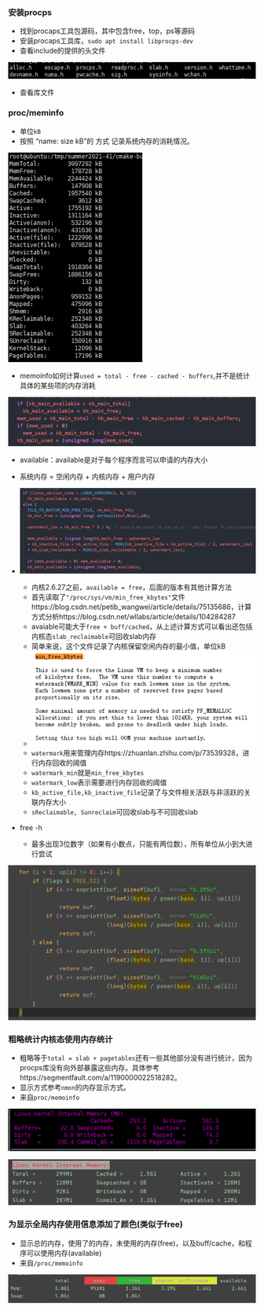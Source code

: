 ###  安装procps

+ 找到procaps工具包源码，其中包含free，top，ps等源码
+ 安装procaps工具库，`sudo apt install libprocps-dev`
+ 查看include的提供的头文件

![image-20210711180746889](./pic/image-20210711180746889.png)

+ 查看库文件

### proc/meminfo

+ 单位`kB`
+ 按照 “name: size kB”的 方式 记录系统内存的消耗情况。

![image-20210712164003569](./pic/image-20210712164003569.png)

+ memoinfo如何计算`used = total - free - cached - buffers`,并不是统计具体的某些项的内存消耗

![image-20210712171140152](pic/image-20210712171140152.png)

+ available：available是对于每个程序而言可以申请的内存大小
+ 系统内存  = 空闲内存 + 内核内存 + 用户内存
+ ![image-20210712173020664](pic/image-20210712173020664.png)
  + 内核2.6.27之前，`available = free`，后面的版本有其他计算方法
  + 首先读取了`"/proc/sys/vm/min_free_kbytes"`文件https://blog.csdn.net/petib_wangwei/article/details/75135686，计算方式分析https://blog.csdn.net/wllabs/article/details/104284287
  + avaiable可能大于`free + buff/cached`，从上述计算方式可以看出还包括内核态`slab_reclaimable`可回收slab内存
  + 简单来说，这个文件记录了内核保留空闲内存的最小值，单位kB
  + ![image-20210712172423537](pic/image-20210712172423537.png)
  + `watermark`用来管理内存https://zhuanlan.zhihu.com/p/73539328，进行内存回收的阈值
  + `watermark_min`就是`min_free_kbytes`
  + `watermark_low`表示需要进行内存回收的阈值
  + `kb_active_file,kb_inactive_file`记录了与文件相关活跃与非活跃的关联内存大小
  + `sReclaimable, Sunreclaim`可回收slab与不可回收slab

+ free -h
  + 最多出现3位数字（如果有小数点，只能有两位数），所有单位从小到大进行尝试

![image-20210712195210375](pic/image-20210712195210375.png)

### 粗略统计内核态使用内存统计

+ 粗略等于`total = slab + pagetables`还有一些其他部分没有进行统计，因为procps库没有向外部暴露这些内存。具体参考https://segmentfault.com/a/1190000022518282。
+ 显示方式参考`nmon`的内存显示方式。
+ 来自`proc/memoinfo`

![image-20210712223816079](pic/image-20210712223816079.png)

![image-20210712223830023](pic/image-20210712223830023.png)

### 为显示全局内存使用信息添加了颜色(类似于free)

+ 显示总的内存，使用了的内存，未使用的内存(free)，以及buff/cache，和程序可以使用内存(available)
+ 来自`/proc/memoinfo`

![image-20210712224126779](pic/image-20210712224126779.png)

